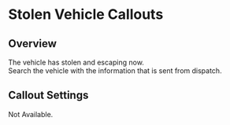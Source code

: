 # Stolen Vehicle Callouts

## Overview
The vehicle has stolen and escaping now.<br/>
Search the vehicle with the information that is sent from dispatch.

## Callout Settings
Not Available.
